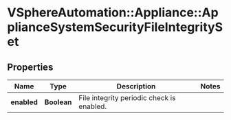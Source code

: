 # VSphereAutomation::Appliance::ApplianceSystemSecurityFileIntegritySet

## Properties
Name | Type | Description | Notes
------------ | ------------- | ------------- | -------------
**enabled** | **Boolean** | File integrity periodic check is enabled. | 



